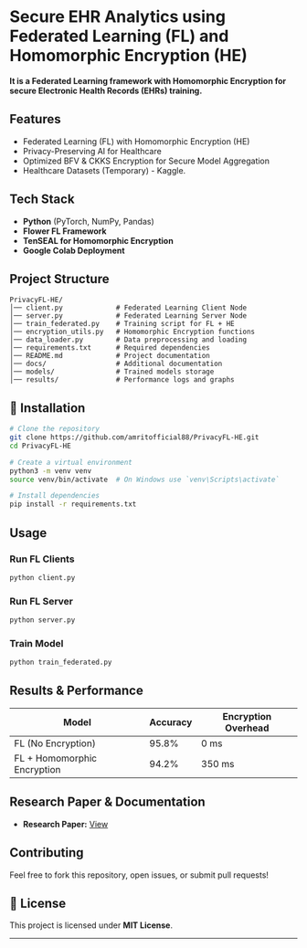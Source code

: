 # Secure EHR Analytics using Federated Learning (FL) and Homomorphic Encryption (HE)

**It is a Federated Learning framework with Homomorphic Encryption for secure Electronic Health Records (EHRs) training.** 

## Features
- Federated Learning (FL) with Homomorphic Encryption (HE)
- Privacy-Preserving AI for Healthcare
- Optimized BFV & CKKS Encryption for Secure Model Aggregation
- Healthcare Datasets (Temporary) - Kaggle.

## Tech Stack
- **Python** (PyTorch, NumPy, Pandas)
- **Flower FL Framework**
- **TenSEAL for Homomorphic Encryption**
- **Google Colab Deployment**

## Project Structure
```
PrivacyFL-HE/
│── client.py             # Federated Learning Client Node
│── server.py             # Federated Learning Server Node
│── train_federated.py    # Training script for FL + HE
│── encryption_utils.py   # Homomorphic Encryption functions
│── data_loader.py        # Data preprocessing and loading
│── requirements.txt      # Required dependencies
│── README.md             # Project documentation
│── docs/                 # Additional documentation
│── models/               # Trained models storage
│── results/              # Performance logs and graphs
```

## 📌 Installation
```bash
# Clone the repository
git clone https://github.com/amritofficial88/PrivacyFL-HE.git
cd PrivacyFL-HE

# Create a virtual environment
python3 -m venv venv
source venv/bin/activate  # On Windows use `venv\Scripts\activate`

# Install dependencies
pip install -r requirements.txt
```

## Usage
### **Run FL Clients**
```bash
python client.py
```

### **Run FL Server**
```bash
python server.py
```

### **Train Model**
```bash
python train_federated.py
```

## Results & Performance
| Model | Accuracy | Encryption Overhead |
|--------|---------|------------------|
| FL (No Encryption) | 95.8% | 0 ms |
| FL + Homomorphic Encryption | 94.2% | 350 ms |

## Research Paper & Documentation
- **Research Paper:** [View](https://drive.google.com/file/d/1SnkvgD2mJJG2TCLY9B3_bZiKeHYAImS7/view?usp=sharing)

## Contributing
Feel free to fork this repository, open issues, or submit pull requests! 

## 📜 License
This project is licensed under **MIT License**.

---


